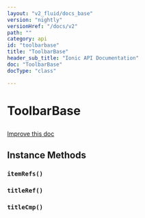 ```yaml
---
layout: "v2_fluid/docs_base"
version: "nightly"
versionHref: "/docs/v2"
path: ""
category: api
id: "toolbarbase"
title: "ToolbarBase"
header_sub_title: "Ionic API Documentation"
doc: "ToolbarBase"
docType: "class"

---
```










<h1 class="api-title">
<a class="anchor" name="toolbar-base" href="#toolbar-base"></a>

ToolbarBase






</h1>

<a class="improve-v2-docs" href="http://github.com/driftyco/ionic/edit/2.0//ionic/components/toolbar/toolbar.ts#L5">
Improve this doc
</a>







<!-- @usage tag -->


<!-- @property tags -->



<!-- instance methods on the class -->

<h2><a class="anchor" name="instance-methods" href="#instance-methods"></a>Instance Methods</h2>

<div id="itemRefs"></div>

<h3>
<a class="anchor" name="itemRefs" href="#itemRefs"></a>
<code>itemRefs()</code>
  

</h3>












<div id="titleRef"></div>

<h3>
<a class="anchor" name="titleRef" href="#titleRef"></a>
<code>titleRef()</code>
  

</h3>












<div id="titleCmp"></div>

<h3>
<a class="anchor" name="titleCmp" href="#titleCmp"></a>
<code>titleCmp()</code>
  

</h3>










<!-- related link --><!-- end content block -->


<!-- end body block -->

